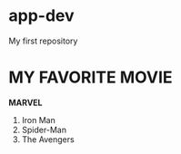 # app-dev
My first repository
# MY FAVORITE MOVIE

**MARVEL**
1. Iron Man
2. Spider-Man
3. The Avengers
